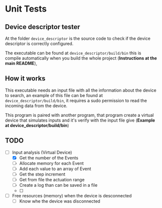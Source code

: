 # Unit Tests

## Device descriptor tester

At the folder ```device_descriptor``` is the source code to check if the device descriptor
is correctly configured.

The executable can be found at ```device_descriptor/build/bin``` this is compile automatically
when you build the whole project (**Instructions at the main README**), 

## How it works
This executable needs an input file with all the information about the device to search, an 
example of this file can be found at ```device_descriptor/build/bin```, it requires a sudo 
permission to read the incoming data from the device.

This program is paired with another program, that program create a virtual device that 
simulates inputs and it's verify with the input file give (**Example at device_descriptor/build/bin**)


## TODO

- [ ] Input analysis (Virtual Device)
    - [x] Get the number of the Events
    - [ ] Allocate memory for each Event
    - [ ] Add each value to an array of Event
    - [ ] Get the step increment
    - [ ] Get from file the actuation range
    - [ ] Create a log than can be saved in a file
    - [ ] 

- [ ] Free resources (memory) when the device is desconnected
    - [ ] Know whe the device was disconnected
